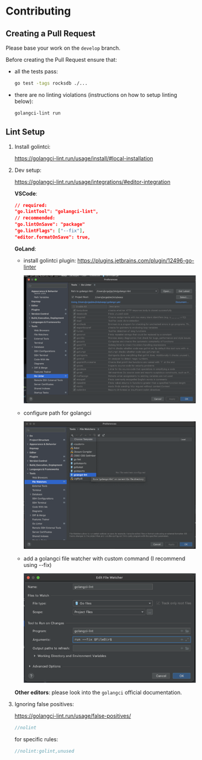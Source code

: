# Contributing

## Creating a Pull Request

Please base your work on the `develop` branch.

Before creating the Pull Request ensure that:

- all the tests pass:

    ```bash
    go test -tags rocksdb ./...
    ```

- there are no linting violations (instructions on how to setup linting below):

    ```bash
    golangci-lint run
    ```

## Lint Setup

1. Install golintci:

    https://golangci-lint.run/usage/install/#local-installation

2. Dev setup:

    https://golangci-lint.run/usage/integrations/#editor-integration

    **VSCode**:

    ```json
    // required:
    "go.lintTool": "golangci-lint",
    // recommended:
    "go.lintOnSave": "package"
    "go.lintFlags": ["--fix"],
    "editor.formatOnSave": true,
    ```

    **GoLand**:

    - install golintci plugin: https://plugins.jetbrains.com/plugin/12496-go-linter

        ![install plugin](./golintci-goland-1.png)

    - configure path for golangci

        ![configue plugin](./golintci-goland-2.png)

    - add a golangci file watcher with custom command (I recommend using --fix)

        ![watcher plugin](./golintci-goland-3.png)

    **Other editors**: please look into the `golangci` official documentation.

3. Ignoring false positives:

    https://golangci-lint.run/usage/false-positives/

    ```go
    //nolint
    ```

    for specific rules:

    ```go
    //nolint:golint,unused
    ```
